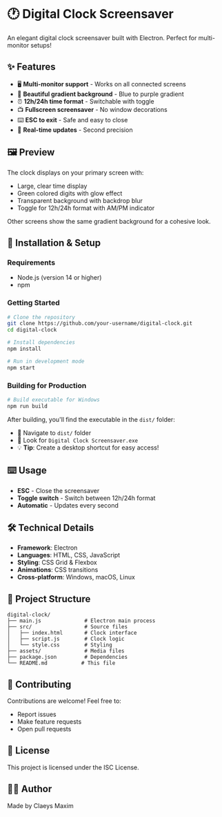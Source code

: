 # 🕐 Digital Clock Screensaver

An elegant digital clock screensaver built with Electron. Perfect for multi-monitor setups!

## ✨ Features

- 🖥️ **Multi-monitor support** - Works on all connected screens
- 🎨 **Beautiful gradient background** - Blue to purple gradient
- ⏰ **12h/24h time format** - Switchable with toggle
- 📺 **Fullscreen screensaver** - No window decorations
- ⌨️ **ESC to exit** - Safe and easy to close
- 🔄 **Real-time updates** - Second precision

## 🖼️ Preview

The clock displays on your primary screen with:
- Large, clear time display
- Green colored digits with glow effect
- Transparent background with backdrop blur
- Toggle for 12h/24h format with AM/PM indicator

Other screens show the same gradient background for a cohesive look.

## 🚀 Installation & Setup

### Requirements
- Node.js (version 14 or higher)
- npm

### Getting Started
```bash
# Clone the repository
git clone https://github.com/your-username/digital-clock.git
cd digital-clock

# Install dependencies
npm install

# Run in development mode
npm start
```

### Building for Production
```bash
# Build executable for Windows
npm run build
```

After building, you'll find the executable in the `dist/` folder:
- 📁 Navigate to `dist/` folder
- 🚀 Look for `Digital Clock Screensaver.exe`
- 💡 **Tip**: Create a desktop shortcut for easy access!

## ⌨️ Usage

- **ESC** - Close the screensaver
- **Toggle switch** - Switch between 12h/24h format
- **Automatic** - Updates every second

## 🛠️ Technical Details

- **Framework**: Electron
- **Languages**: HTML, CSS, JavaScript
- **Styling**: CSS Grid & Flexbox
- **Animations**: CSS transitions
- **Cross-platform**: Windows, macOS, Linux

## 📁 Project Structure

```
digital-clock/
├── main.js              # Electron main process
├── src/                 # Source files
│   ├── index.html       # Clock interface
│   ├── script.js        # Clock logic  
│   └── style.css        # Styling
├── assets/              # Media files
├── package.json         # Dependencies
└── README.md           # This file
```

## 🤝 Contributing

Contributions are welcome! Feel free to:
- Report issues
- Make feature requests  
- Open pull requests

## 📄 License

This project is licensed under the ISC License.

## 👨‍💻 Author

Made by Claeys Maxim